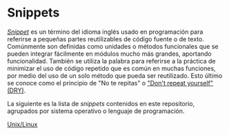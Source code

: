 # Snippets
_[Snippet](https://es.wikipedia.org/wiki/Snippet)_ es un término del idioma inglés usado en programación para referirse a pequeñas partes reutilizables de código fuente o de texto. Comúnmente son definidas como unidades o métodos funcionales que se pueden integrar fácilmente en módulos mucho más grandes, aportando funcionalidad. También se utiliza la palabra para referirse a la práctica de minimizar el uso de código repetido que es común en muchas funciones, por medio del uso de un solo método que pueda ser reutilizado. Esto último se conoce como el principio de "No te repitas" o ["Don't repeat yourself" (DRY)](https://en.wikipedia.org/wiki/Don%27t_repeat_yourself).

La siguiente es la lista de _snippets_ contenidos en este repositorio, agrupados por sistema operativo o lenguaje de programación.

[Unix/Linux](https://github.com/mfvargas/snippets/blob/master/unix-linux/README.md)
